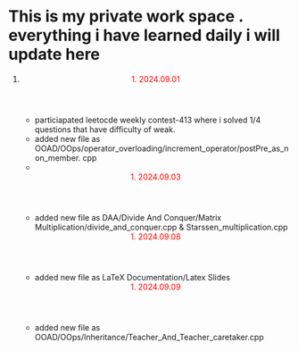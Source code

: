 <h1>This is my private work space .  everything i have learned daily i will update here </h1>

<ol>
 <li>
 <header style="color:red"> 1. 2024.09.01 </header>
<ul>
<li>
 particiapated leetocde weekly contest-413 where i solved 1/4 questions that have difficulty of weak.
 </li>
 <li>
 added new file as OOAD/OOps/operator_overloading/increment_operator/postPre_as_non_member.
cpp
</li>
 <li>
                              
</ul>
<header style="color:red"> 1. 2024.09.03 </header>
<ul>
<li>
 added new file as DAA/Divide And Conquer/Matrix Multiplication/divide_and_conquer.cpp & Starssen_multiplication.cpp
 </li>
 </ul>

 <header style="color:red"> 1. 2024.09.08 </header>
<ul>
<li>
 added new file as LaTeX Documentation/Latex Slides
 </li>
 </ul>

 <header style="color:red"> 1. 2024.09.09 </header>
<ul>
<li>
 added new file as OOAD/OOps/Inheritance/Teacher_And_Teacher_caretaker.cpp
 </li>
 </ul>
</ol>